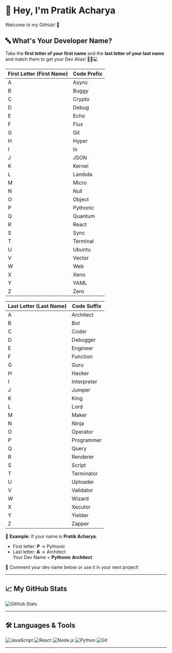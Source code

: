 # 👋 Hey, I'm Pratik Acharya

Welcome to my GitHub! 🚀

## 🔤 What's Your Developer Name?

Take the **first letter of your first name** and the **last letter of your last name** and match them to get your Dev Alias! 🧙‍♂️💻

| First Letter (First Name) | Code Prefix |
|---------------------------|-------------|
| A                         | Async       |
| B                         | Buggy       |
| C                         | Crypto      |
| D                         | Debug       |
| E                         | Echo        |
| F                         | Flux        |
| G                         | Git         |
| H                         | Hyper       |
| I                         | Io          |
| J                         | JSON        |
| K                         | Kernel      |
| L                         | Lambda      |
| M                         | Micro       |
| N                         | Null        |
| O                         | Object      |
| P                         | Pythonic    |
| Q                         | Quantum     |
| R                         | React       |
| S                         | Sync        |
| T                         | Terminal    |
| U                         | Ubuntu      |
| V                         | Vector      |
| W                         | Web         |
| X                         | Xeno        |
| Y                         | YAML        |
| Z                         | Zero        |

| Last Letter (Last Name) | Code Suffix |
|-------------------------|--------------|
| A                       | Architect     |
| B                       | Bot           |
| C                       | Coder         |
| D                       | Debugger      |
| E                       | Engineer      |
| F                       | Function      |
| G                       | Guru          |
| H                       | Hacker        |
| I                       | Interpreter   |
| J                       | Jumper        |
| K                       | King          |
| L                       | Lord          |
| M                       | Maker         |
| N                       | Ninja         |
| O                       | Operator      |
| P                       | Programmer    |
| Q                       | Query         |
| R                       | Renderer      |
| S                       | Script        |
| T                       | Terminator    |
| U                       | Uploader      |
| V                       | Validator     |
| W                       | Wizard        |
| X                       | Xecutor       |
| Y                       | Yielder       |
| Z                       | Zapper        |

🧩 **Example:**
If your name is **Pratik Acharya**:
- First letter: **P** → Pythonic
- Last letter: **A** → Architect  
Your Dev Name = **Pythonic Architect**

🧙 Comment your dev name below or use it in your next project!

---

## 📈 My GitHub Stats

![GitHub Stats](https://github-readme-stats.vercel.app/api?username=pratikacharya1234&show_icons=true&theme=tokyonight)

---

## 🛠️ Languages & Tools

![JavaScript](https://img.shields.io/badge/-JavaScript-black?style=flat-square&logo=javascript)
![React](https://img.shields.io/badge/-React-black?style=flat-square&logo=react)
![Node.js](https://img.shields.io/badge/-Node.js-black?style=flat-square&logo=node.js)
![Python](https://img.shields.io/badge/-Python-black?style=flat-square&logo=python)
![Git](https://img.shields.io/badge/-Git-black?style=flat-square&logo=git)

---
